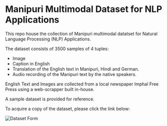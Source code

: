 # Manipuri Multimodal Dataset for NLP Applications

This repo house the collection of Manipuri multimodal datatset for Natural Language Processing (NLP) Applications.

The dataset consists of 3500 samples of 4 tuples:

- Image
- Caption in English
- Translation of the English text in Manipuri, Hindi and German.
- Audio recording of the Manipuri text by the native speakers.

English Text and Images are collected from a local newspaper Imphal Free Press using a web-scrapper built in-house. 

A sample dataset is provided for reference.

To acquire a copy of the dataset, please click the link below:


![Dataset Form](https://forms.gle/WUjA7CBkBGtzAwEQ6)

